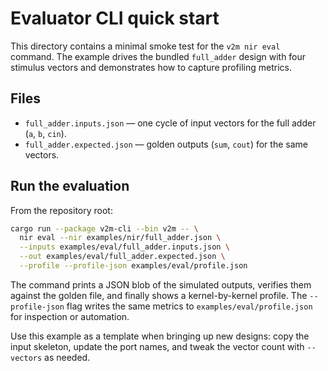 # Evaluator CLI quick start

This directory contains a minimal smoke test for the `v2m nir eval` command. The example drives the bundled `full_adder` design with four stimulus vectors and demonstrates how to capture profiling metrics.

## Files

* `full_adder.inputs.json` — one cycle of input vectors for the full adder (`a`, `b`, `cin`).
* `full_adder.expected.json` — golden outputs (`sum`, `cout`) for the same vectors.

## Run the evaluation

From the repository root:

```bash
cargo run --package v2m-cli --bin v2m -- \
  nir eval --nir examples/nir/full_adder.json \
  --inputs examples/eval/full_adder.inputs.json \
  --out examples/eval/full_adder.expected.json \
  --profile --profile-json examples/eval/profile.json
```

The command prints a JSON blob of the simulated outputs, verifies them against the golden file, and finally shows a kernel-by-kernel profile. The `--profile-json` flag writes the same metrics to `examples/eval/profile.json` for inspection or automation.

Use this example as a template when bringing up new designs: copy the input skeleton, update the port names, and tweak the vector count with `--vectors` as needed.
